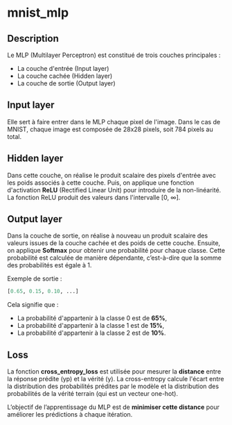 # mnist_mlp

## Description

Le MLP (Multilayer Perceptron) est constitué de trois couches principales :
- La couche d'entrée (Input layer)
- La couche cachée (Hidden layer)
- La couche de sortie (Output layer)

## Input layer
Elle sert à faire entrer dans le MLP chaque pixel de l'image. Dans le cas de MNIST, chaque image est composée de 28x28 pixels, soit 784 pixels au total.

## Hidden layer
Dans cette couche, on réalise le produit scalaire des pixels d'entrée avec les poids associés à cette couche. Puis, on applique une fonction d'activation **ReLU** (Rectified Linear Unit) pour introduire de la non-linéarité. 
La fonction ReLU produit des valeurs dans l'intervalle [0, ∞].

## Output layer
Dans la couche de sortie, on réalise à nouveau un produit scalaire des valeurs issues de la couche cachée et des poids de cette couche. Ensuite, on applique **Softmax** pour obtenir une probabilité pour chaque classe. Cette probabilité est calculée de manière dépendante, c’est-à-dire que la somme des probabilités est égale à 1.

Exemple de sortie :
```python
[0.65, 0.15, 0.10, ...]
```
Cela signifie que :
- La probabilité d'appartenir à la classe 0 est de **65%**,
- La probabilité d'appartenir à la classe 1 est de **15%**,
- La probabilité d'appartenir à la classe 2 est de **10%**.

## Loss
La fonction **cross_entropy_loss** est utilisée pour mesurer la **distance** entre la réponse prédite (yp) et la vérité (y). La cross-entropy calcule l'écart entre la distribution des probabilités prédites par le modèle et la distribution des probabilités de la vérité terrain (qui est un vecteur one-hot).

L’objectif de l’apprentissage du MLP est de **minimiser cette distance** pour améliorer les prédictions à chaque itération.
